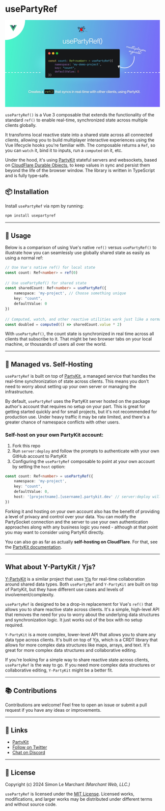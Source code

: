 # usePartyRef

![usePartyRef](cover.jpg)

`usePartyRef()` is a Vue 3 composable that extends the functionality of the standard `ref()` to enable real-time,
synchronized state across multiple clients globally.

It transforms local reactive state into a shared state across all connected clients, allowing you to
build multiplayer interactive experiences using the Vue lifecycle hooks you're familiar with. The composable returns a `Ref`, so you
can `watch` it, bind it to inputs, run a `computed` on it, etc.

Under the hood, it's using [PartyKit](https://www.partykit.io/) stateful servers and websockets, based
on [CloudFlare Durable Objects](https://developers.cloudflare.com/durable-objects/), to keep values in sync and persist them beyond the life of the browser window. The library is written in TypeScript and is fully type-safe.

## 📦 Installation

Install `usePartyRef` via npm by running:

```bash
npm install usepartyref
```

---

## 🚀 Usage

Below is a comparison of using Vue's native `ref()` versus `usePartyRef()` to illustrate how you can seamlessly use
globally shared state as easily as using a normal ref:

```ts
// Use Vue's native ref() for local state
const count: Ref<number> = ref(0)

// Use usePartyRef() for shared state
const sharedCount: Ref<number> = usePartyRef({
    namespace: 'my-project', // Choose something unique
    key: "count",
    defaultValue: 0
})

// Computed, watch, and other reactive utilities work just like a normal ref
const doubled = computed(() => sharedCount.value * 2)
```

With `usePartyRef()`, the count state is synchronized in real time across all clients that subscribe to it. That might
be two browser tabs on your local machine, or thousands of users all over the world.

---

## 💪 Managed vs. Self-Hosting

`usePartyRef` is built on top of [PartyKit](https://www.partykit.io/), a managed service that handles the real-time
synchronization of state across clients. This means you don't need to worry about setting up your own server or managing
the infrastructure.

By default, `usePartyRef` uses the PartyKit server hosted on the package author's account that requires no setup on your part. This is great for getting started quickly and for small projects, but it's not recommended for production use. Under heavy traffic it may be rate limited, and there's a greater chance of namespace conflicts with other users.

### Self-host on your own PartyKit account:

1. Fork this repo
2. Run `server:deploy` and follow the prompts to authenticate with your own GitHub account to PartyKit
3. Configuring the `usePartyRef` composable to point at your own account by setting the `host` option:

```ts
const count: Ref<number> = usePartyRef({
    namespace: 'my-project',
    key: "count",
    defaultValue: 0,
    host: '[projectname].[username].partykit.dev' // server:deploy will give you this URL
})
```
Forking it and hosting on your own account also has the benefit of providing a level of privacy and control over your data. You can modify the PartySocket connection and the server to use your own authentication approaches along with any business logic you need - although at that point you may want to consider using PartyKit directly.

You can also go as far as actually **self-hosting on CloudFlare**. For that, see
the [PartyKit documentation](https://docs.partykit.io/guides/deploy-to-cloudflare/).

---

## What about Y-PartyKit / Yjs?

[Y-PartyKit](https://docs.partykit.io/reference/y-partykit-api/) is a similar project that uses [Yjs](https://yjs.dev/) for real-time collaboration around shared data types. Both `usePartyRef` and `Y-PartyKit` are built on top of PartyKit, but they have different use cases and levels of involvement/complexity.

`usePartyRef` is designed to be a drop-in replacement for Vue's `ref()` that allows you to share reactive state across clients. It's a simple, high-level API that removes the need for you to worry about the underlying data structures and synchronization logic. It just works out of the box with no setup required.

`Y-PartyKit` is a more complex, lower-level API that allows you to share any data type across clients. It's built on top of Yjs, which is a CRDT library that allows for more complex data structures like maps, arrays, and text. It's great for more complex data structures and collaborative editing.

If you're looking for a simple way to share reactive state across clients, `usePartyRef` is the way to go. If you need more complex data structures or collaborative editing, `Y-PartyKit` might be a better fit.

---

## 📚 Contributions

Contributions are welcome! Feel free to open an issue or submit a pull request if you have any ideas or improvements.

---

## 🔗 Links

- [PartyKit](https://partykit.io/)
- [Follow on Twitter](https://twitter.com/marchantweb)
- [Chat on Discord](https://discord.gg/hKyfDAddsK)

---

## 📄 License

Copyright (c) 2024 Simon Le Marchant _(Marchant Web, LLC.)_

`usePartyRef` is licensed under the [MIT License](https://github.com/vuexyz/vuexyz/blob/main/LICENSE). Licensed works,
modifications, and larger works may be distributed under different terms and without source code.
